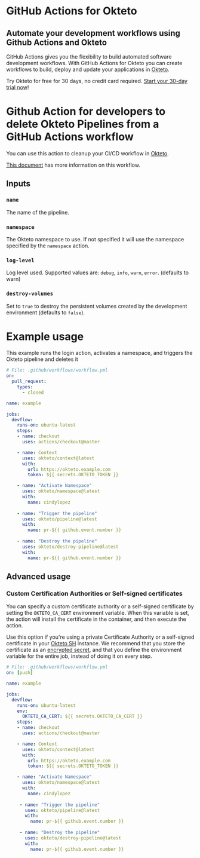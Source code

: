 # GitHub Actions for Okteto

## Automate your development workflows using Github Actions and Okteto
GitHub Actions gives you the flexibility to build automated software development workflows. With GitHub Actions for Okteto you can create workflows to build, deploy and update your applications in [Okteto](https://okteto.com).

Try Okteto for free for 30 days, no credit card required. [Start your 30-day trial now](https://www.okteto.com/free-trial/)!

# Github Action for developers to delete Okteto Pipelines from a GitHub Actions workflow

You can use this action to cleanup your CI/CD workflow in [Okteto](https://okteto.com).

[This document](https://okteto.com/docs/tutorials/getting-started-with-pipelines/index.html) has more information on this workflow.

## Inputs

### `name`

The name of the pipeline.

### `namespace`

The Okteto namespace to use. If not specified it will use the namespace specified by the `namespace` action.

### `log-level`

Log level used. Supported values are: `debug`, `info`, `warn`, `error`. (defaults to warn)

### `destroy-volumes`

Set to `true` to destroy the persistent volumes created by the development environment (defaults to `false`).

# Example usage

This example runs the login action, activates a namespace, and triggers the Okteto pipeline and deletes it

```yaml
# File: .github/workflows/workflow.yml
on: 
  pull_request: 
    types:
      - closed

name: example

jobs:
  devflow:
    runs-on: ubuntu-latest
    steps:
    - name: checkout
      uses: actions/checkout@master    

    - name: Context
      uses: okteto/context@latest
      with:
        url: https://okteto.example.com
        token: ${{ secrets.OKTETO_TOKEN }}

    - name: "Activate Namespace"
      uses: okteto/namespace@latest
      with:
        name: cindylopez
    
    - name: "Trigger the pipeline"
      uses: okteto/pipeline@latest
      with:
        name: pr-${{ github.event.number }}
    
    - name: "Destroy the pipeline"
      uses: okteto/destroy-pipeline@latest
      with:
        name: pr-${{ github.event.number }}
```


## Advanced usage

 ### Custom Certification Authorities or Self-signed certificates

 You can specify a custom certificate authority or a self-signed certificate by setting the `OKTETO_CA_CERT` environment variable. When this variable is set, the action will install the certificate in the container, and then execute the action. 

 Use this option if you're using a private Certificate Authority or a self-signed certificate in your [Okteto SH](https://www.okteto.com/docs/self-hosted/) instance.  We recommend that you store the certificate as an [encrypted secret](https://docs.github.com/en/actions/reference/encrypted-secrets), and that you define the environment variable for the entire job, instead of doing it on every step.


 ```yaml
 # File: .github/workflows/workflow.yml
 on: [push]

 name: example

 jobs:
   devflow:
     runs-on: ubuntu-latest
     env:
       OKTETO_CA_CERT: ${{ secrets.OKTETO_CA_CERT }}
     steps:
     - name: checkout
       uses: actions/checkout@master    

     - name: Context
       uses: okteto/context@latest
       with:
         url: https://okteto.example.com
         token: ${{ secrets.OKTETO_TOKEN }}

     - name: "Activate Namespace"
       uses: okteto/namespace@latest
       with:
         name: cindylopez
      
      - name: "Trigger the pipeline"
        uses: okteto/pipeline@latest
        with:
          name: pr-${{ github.event.number }}
      
      - name: "Destroy the pipeline"
        uses: okteto/destroy-pipeline@latest
        with:
          name: pr-${{ github.event.number }}
```
